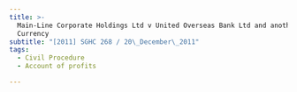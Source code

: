 ```yaml
---
title: >-
  Main-Line Corporate Holdings Ltd v United Overseas Bank Ltd and another (First
  Currency
subtitle: "[2011] SGHC 268 / 20\_December\_2011"
tags:
  - Civil Procedure
  - Account of profits

---
```


